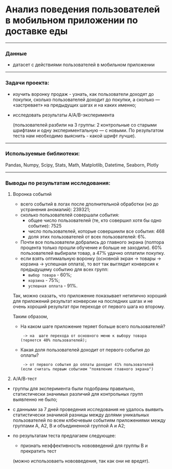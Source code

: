 # Анализ поведения пользователей в мобильном приложении по доставке еды

---

### Данные 
- датасет с действиями пользователей в мобильном приложении


---

### Задачи проекта:
- изучить воронку продаж - узнать, как пользователи доходят до покупки, сколько пользователей доходит до покупки, а сколько — «застревает» на предыдущих шагах и на каких именно; 
- исследовать результаты A/A/B-эксперимента 
 
  (пользователей разбили на 3 группы: 2 контрольные со старыми шрифтами и одну экспериментальную — с новыми. По результатом теста нам необходимо выяснить - какой шрифт лучше). 

---

### Используемые библиотеки:
Pandas, Numpy, Scipy, Stats, Math, Matplotlib, Datetime, Seaborn, Plotly

---

### Выводы по результатам исследования: 
1. Воронка событий

    - всего событий в логах после дполнительной обработки (но до устранения аномалий): 239321;
    - сколько пользователей совершали события:
       - общее число пользователей (те, кто совершил хотя бы одно событие): 7525 
       - число пользователей, которые совершиили все события: 468 
       - доля этих пользователей от всех пользователей: 6%.
    - Почти все пользователи добрались до главного экрана (полтора процента только прошли обучение и больше не заходили). 60% пользователей выбирали товар, а 47% удачно оплатили покупку.
    - если взять оптимальную воронку (основной экран -> товары -> корзина -> успешная оплата), то вот так выглядит конверсия к предыдущему событию для всех групп: 
        - `выбор товара` - 60%;
        - `корзина` - 75%;
        - `успешная оплата` - 91%.
    
    Так, можно сказать, что приложение показывает нетипично хороший для приложений результат конверсии на последних шагах и не очень хороший результат при переходе от первого шага ко второму. 

    Таким образом,
    - На каком шаге приложение теряет больше всего пользователей? 

           -> на  шаге перехода от основного меню к выбору товара (теряется 40% пользователей);

    - Какая доля пользователей доходит от первого события до оплаты?

           -> от первого события до оплаты доходит 41% пользователей (если считать первым событием "появление главного экрана")

2. А/А/В-тест
  - группы для эксперимента были подобраны правильно, статистически значимых различий для контрольных групп выявленно не было;
  - с данными за 7 дней проведения исследования не удалось выявить статистически значимой разницы между долями уникальных пользователей по всем клбючевым событиям приложениями между группами А, А2, В и объединенной группой А и А2; 
  - по результатам теста предлагаем следующее: 
    - признать неэффективность нововведений для группы В и прекратить тест
    
     (можно использоваеть нововведения, так как они не вредят).
